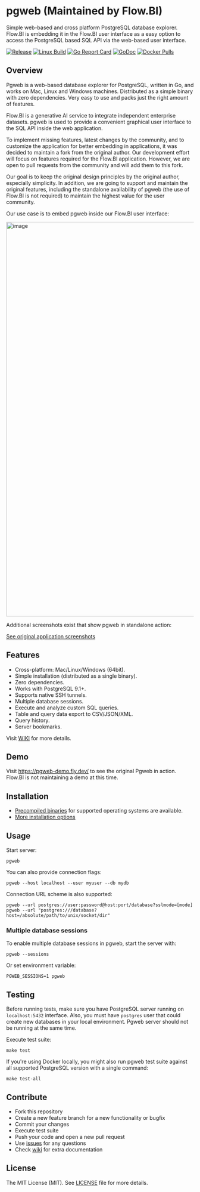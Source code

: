 # pgweb (Maintained by Flow.BI) 

Simple web-based and cross platform PostgreSQL database explorer. Flow.BI is embedding it in the Flow.BI user interface as a easy option to access the PostgreSQL based SQL API via the web-based user interface.

[![Release](https://img.shields.io/github/release/flowbi/pgweb.svg?label=Release)](https://github.com/flowbi/pgweb/releases)
[![Linux Build](https://github.com/flowbi/pgweb/actions/workflows/checks.yml/badge.svg)](https://github.com/flowbi/pgweb/actions?query=branch%3Amain)
[![Go Report Card](https://goreportcard.com/badge/github.com/flowbi/pgweb)](https://goreportcard.com/report/github.com/flowbi/pgweb)
[![GoDoc](https://godoc.org/github.com/flowbi/pgweb?status.svg)](https://godoc.org/github.com/flowbi/pgweb)
[![Docker Pulls](https://img.shields.io/docker/pulls/flowbi/pgweb.svg)](https://hub.docker.com/r/flowbi/pgweb/)

## Overview

Pgweb is a web-based database explorer for PostgreSQL, written in Go, and works
on Mac, Linux and Windows machines. Distributed as a simple binary with zero dependencies.
Very easy to use and packs just the right amount of features.

Flow.BI is a generative AI service to integrate independent enterprise datasets. pgweb is used to provide a convenient graphical user interface to the SQL API inside the web application.

To implement missing features, latest changes by the community, and to customize the application for better embedding in applications, it was decided to maintain a fork from the original author. Our development effort will focus on features required for the Flow.BI application. However, we are open to pull requests from the community and will add them to this fork.

Our goal is to keep the original design principles by the original author, especially simplicity. In addition, we are going to support and maintain the original features, including the standalone availability of pgweb (the use of Flow.BI is not required) to maintain the highest value for the user community.

Our use case is to embed pgweb inside our Flow.BI user interface:

<img width="1678" height="1058" alt="image" src="https://github.com/user-attachments/assets/26ed09f0-0229-429e-bc81-b67eef1e0475" />

Additional screenshots exist that show pgweb in standalone action:

[See original application screenshots](SCREENS.md)

## Features

- Cross-platform: Mac/Linux/Windows (64bit).
- Simple installation (distributed as a single binary).
- Zero dependencies.
- Works with PostgreSQL 9.1+.
- Supports native SSH tunnels.
- Multiple database sessions.
- Execute and analyze custom SQL queries.
- Table and query data export to CSV/JSON/XML.
- Query history.
- Server bookmarks.

Visit [WIKI](https://github.com/flowbi/pgweb/wiki) for more details.

## Demo

Visit https://pgweb-demo.fly.dev/ to see the original Pgweb in action. Flow.BI is not maintaining a demo at this time.

## Installation

- [Precompiled binaries](https://github.com/flowbi/pgweb/releases) for supported operating systems are available.
- [More installation options](https://github.com/flowbi/pgweb/wiki/Installation)

## Usage

Start server:

```
pgweb
```

You can also provide connection flags:

```
pgweb --host localhost --user myuser --db mydb
```

Connection URL scheme is also supported:

```
pgweb --url postgres://user:password@host:port/database?sslmode=[mode]
pgweb --url "postgres:///database?host=/absolute/path/to/unix/socket/dir"
```

### Multiple database sessions

To enable multiple database sessions in pgweb, start the server with:

```
pgweb --sessions
```

Or set environment variable:

```
PGWEB_SESSIONS=1 pgweb
```

## Testing

Before running tests, make sure you have PostgreSQL server running on `localhost:5432`
interface. Also, you must have `postgres` user that could create new databases
in your local environment. Pgweb server should not be running at the same time.

Execute test suite:

```
make test
```

If you're using Docker locally, you might also run pgweb test suite against
all supported PostgreSQL version with a single command:

```
make test-all
```

## Contribute

- Fork this repository
- Create a new feature branch for a new functionality or bugfix
- Commit your changes
- Execute test suite
- Push your code and open a new pull request
- Use [issues](https://github.com/flowbi/pgweb/issues) for any questions
- Check [wiki](https://github.com/flowbi/pgweb/wiki) for extra documentation

## License

The MIT License (MIT). See [LICENSE](LICENSE) file for more details.
